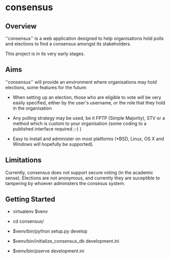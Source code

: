 consensus 
=========

Overview
--------

''consensus'' is a web application designed to help organisations hold polls 
and elections to find a consensus amongst its stakeholders.

This project is in its very early stages.

Aims
----

''consensus'' will provide an environment where organisations may hold 
elections, some features for the future:

  * When setting up an election, those who are eligible to vote will be very 
    easily specified, either by the user's username, or the role that they hold
    in the organisation

  * Any polling strategy may be used, be it FPTP (Simple Majority), STV or a
    method which is custom to your organisation (some coding to a published 
    interface required ;-) )

  * Easy to install and administer on most platforms (\*BSD, Linux, OS X and 
    Windows will hopefully be supported).
    
Limitations
-----------

Currently, consensus does not support secure voting (in the academic sense). 
Elections are not anonymous, and currently they are suceptible to tampering by
whoever administers the consesus system.

Getting Started
---------------

- virtualenv $venv

- cd consensus/

- $venv/bin/python setup.py develop

- $venv/bin/initialize_consensus_db development.ini

- $venv/bin/pserve development.ini

